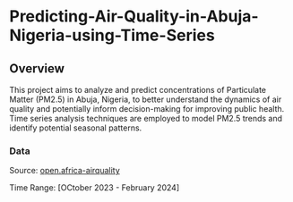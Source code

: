 # Predicting-Air-Quality-in-Abuja-Nigeria-using-Time-Series

## Overview
This project aims to analyze and predict concentrations of Particulate Matter (PM2.5) in Abuja, Nigeria, to better understand the dynamics of air quality and potentially inform decision-making for improving public health.  Time series analysis techniques are employed to model PM2.5 trends and identify potential seasonal patterns.

### Data
Source: [open.africa-airquality](https://open.africa/dataset/sensorsafrica-airquality-archive-abuja)

Time Range: [OCtober 2023 - February 2024]

